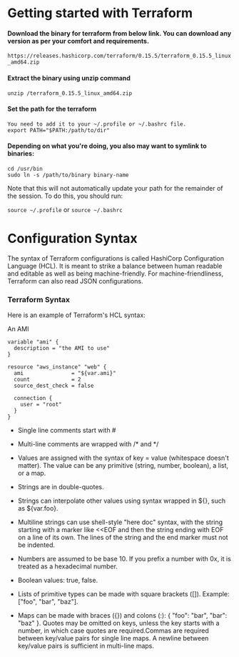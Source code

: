 # Getting started with Terraform 

#### Download the binary for terraform from below link. You can download any version as per your comfort and requirements. 
`https://releases.hashicorp.com/terraform/0.15.5/terraform_0.15.5_linux_amd64.zip`

#### Extract the binary using unzip command
`unzip /terraform_0.15.5_linux_amd64.zip`

#### Set the path for the terraform 
```
You need to add it to your ~/.profile or ~/.bashrc file. 
export PATH="$PATH:/path/to/dir"
```

#### Depending on what you're doing, you also may want to symlink to binaries:
```
cd /usr/bin
sudo ln -s /path/to/binary binary-name
```

Note that this will not automatically update your path for the remainder of the session. To do this, you should run:

`source ~/.profile`
or
`source ~/.bashrc`

# Configuration Syntax 

The syntax of Terraform configurations is called HashiCorp Configuration Language (HCL). 
It is meant to strike a balance between human readable and editable as well as being machine-friendly. 
For machine-friendliness, Terraform can also read JSON configurations. 

### Terraform Syntax

Here is an example of Terraform's HCL syntax:

An AMI

```
variable "ami" {
  description = "the AMI to use"
}
```

```
resource "aws_instance" "web" {
  ami               = "${var.ami}"
  count             = 2
  source_dest_check = false

  connection {
    user = "root"
  }
}
```

* Single line comments start with #

* Multi-line comments are wrapped with /* and */

* Values are assigned with the syntax of key = value (whitespace doesn't matter). The value can be any primitive (string, number, boolean), a list, or a map.

* Strings are in double-quotes.

* Strings can interpolate other values using syntax wrapped in ${}, such as ${var.foo}.

* Multiline strings can use shell-style "here doc" syntax, with the string starting with a marker like <<EOF and then the string ending with EOF on a line of its own. The lines of the string and the end marker must not be indented.

* Numbers are assumed to be base 10. If you prefix a number with 0x, it is treated as a hexadecimal number.

* Boolean values: true, false.

* Lists of primitive types can be made with square brackets ([]). Example: ["foo", "bar", "baz"].

* Maps can be made with braces ({}) and colons (:): { "foo": "bar", "bar": "baz" }. Quotes may be omitted on keys, unless the key starts with a number, in which case quotes are required.Commas are required between key/value pairs for single line maps. A newline between key/value pairs is sufficient in multi-line maps.
